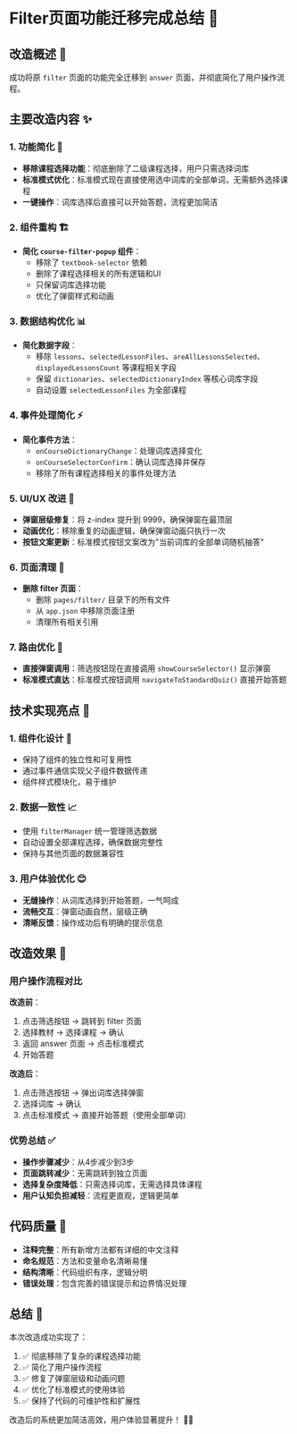 # Filter页面功能迁移完成总结 📝

## 改造概述 🎯

成功将原 `filter` 页面的功能完全迁移到 `answer` 页面，并彻底简化了用户操作流程。

## 主要改造内容 ✨

### 1. 功能简化 🔧
- **移除课程选择功能**：彻底删除了二级课程选择，用户只需选择词库
- **标准模式优化**：标准模式现在直接使用选中词库的全部单词，无需额外选择课程
- **一键操作**：词库选择后直接可以开始答题，流程更加简洁

### 2. 组件重构 🏗️
- **简化 `course-filter-popup` 组件**：
  - 移除了 `textbook-selector` 依赖
  - 删除了课程选择相关的所有逻辑和UI
  - 只保留词库选择功能
  - 优化了弹窗样式和动画

### 3. 数据结构优化 📊
- **简化数据字段**：
  - 移除 `lessons`、`selectedLessonFiles`、`areAllLessonsSelected`、`displayedLessonsCount` 等课程相关字段
  - 保留 `dictionaries`、`selectedDictionaryIndex` 等核心词库字段
  - 自动设置 `selectedLessonFiles` 为全部课程

### 4. 事件处理简化 ⚡
- **简化事件方法**：
  - `onCourseDictionaryChange`：处理词库选择变化
  - `onCourseSelectorConfirm`：确认词库选择并保存
  - 移除了所有课程选择相关的事件处理方法

### 5. UI/UX 改进 🎨
- **弹窗层级修复**：将 z-index 提升到 9999，确保弹窗在最顶层
- **动画优化**：移除重复的动画逻辑，确保弹窗动画只执行一次
- **按钮文案更新**：标准模式按钮文案改为"当前词库的全部单词随机抽答"

### 6. 页面清理 🧹
- **删除 filter 页面**：
  - 删除 `pages/filter/` 目录下的所有文件
  - 从 `app.json` 中移除页面注册
  - 清理所有相关引用

### 7. 路由优化 🔄
- **直接弹窗调用**：筛选按钮现在直接调用 `showCourseSelector()` 显示弹窗
- **标准模式直达**：标准模式按钮调用 `navigateToStandardQuiz()` 直接开始答题

## 技术实现亮点 🌟

### 1. 组件化设计 🧩
- 保持了组件的独立性和可复用性
- 通过事件通信实现父子组件数据传递
- 组件样式模块化，易于维护

### 2. 数据一致性 📈
- 使用 `filterManager` 统一管理筛选数据
- 自动设置全部课程选择，确保数据完整性
- 保持与其他页面的数据兼容性

### 3. 用户体验优化 😊
- **无缝操作**：从词库选择到开始答题，一气呵成
- **流畅交互**：弹窗动画自然，层级正确
- **清晰反馈**：操作成功后有明确的提示信息

## 改造效果 🎉

### 用户操作流程对比

**改造前**：
1. 点击筛选按钮 → 跳转到 filter 页面
2. 选择教材 → 选择课程 → 确认
3. 返回 answer 页面 → 点击标准模式
4. 开始答题

**改造后**：
1. 点击筛选按钮 → 弹出词库选择弹窗
2. 选择词库 → 确认
3. 点击标准模式 → 直接开始答题（使用全部单词）

### 优势总结 ✅
- **操作步骤减少**：从4步减少到3步
- **页面跳转减少**：无需跳转到独立页面
- **选择复杂度降低**：只需选择词库，无需选择具体课程
- **用户认知负担减轻**：流程更直观，逻辑更简单

## 代码质量 💎

- **注释完整**：所有新增方法都有详细的中文注释
- **命名规范**：方法和变量命名清晰易懂
- **结构清晰**：代码组织有序，逻辑分明
- **错误处理**：包含完善的错误提示和边界情况处理

## 总结 🎊

本次改造成功实现了：
1. ✅ 彻底移除了复杂的课程选择功能
2. ✅ 简化了用户操作流程
3. ✅ 修复了弹窗层级和动画问题
4. ✅ 优化了标准模式的使用体验
5. ✅ 保持了代码的可维护性和扩展性

改造后的系统更加简洁高效，用户体验显著提升！ 🚀✨